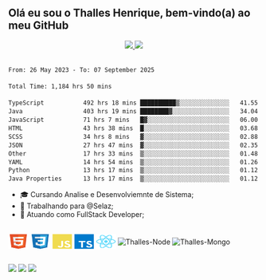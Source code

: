 ## Olá eu sou o Thalles Henrique, bem-vindo(a) ao meu GitHub

<div align="center">
  <a href="https://github.com/Thalles-HsA">
  <img height="180em" src="https://github-readme-stats.vercel.app/api?username=Thalles-HsA&show_icons=true&theme=radical&include_all_commits=true&count_private=true"/>
  <img height="180em" src="https://github-readme-stats.vercel.app/api/top-langs/?username=Thalles-HsA&exclude_repo=github-readme-stats,Pong,Freeway-JS&langs_count=5&theme=radical"/>
</div><br>
  
  <!--START_SECTION:waka-->

```txt
From: 26 May 2023 - To: 07 September 2025

Total Time: 1,184 hrs 50 mins

TypeScript           492 hrs 18 mins ██████████▒░░░░░░░░░░░░░░   41.55 %
Java                 403 hrs 19 mins ████████▓░░░░░░░░░░░░░░░░   34.04 %
JavaScript           71 hrs 7 mins   █▓░░░░░░░░░░░░░░░░░░░░░░░   06.00 %
HTML                 43 hrs 38 mins  █░░░░░░░░░░░░░░░░░░░░░░░░   03.68 %
SCSS                 34 hrs 8 mins   ▓░░░░░░░░░░░░░░░░░░░░░░░░   02.88 %
JSON                 27 hrs 47 mins  ▓░░░░░░░░░░░░░░░░░░░░░░░░   02.35 %
Other                17 hrs 33 mins  ▒░░░░░░░░░░░░░░░░░░░░░░░░   01.48 %
YAML                 14 hrs 54 mins  ▒░░░░░░░░░░░░░░░░░░░░░░░░   01.26 %
Python               13 hrs 17 mins  ▒░░░░░░░░░░░░░░░░░░░░░░░░   01.12 %
Java Properties      13 hrs 17 mins  ▒░░░░░░░░░░░░░░░░░░░░░░░░   01.12 %
```

<!--END_SECTION:waka-->

  - 🎓 Cursando Analise e Desenvolviemnte de Sistema;
  - 🌱 Trabalhando para @Selaz;
  - 🎯 Atuando como FullStack Developer;
 
<div style="display: inline_block"><br>
  <img align="center" alt="Thalles-HTML" height="30" width="40" src="https://raw.githubusercontent.com/devicons/devicon/master/icons/html5/html5-original.svg">
  <img align="center" alt="Thalles-CSS" height="30" width="40" src="https://raw.githubusercontent.com/devicons/devicon/master/icons/css3/css3-original.svg">
  <img align="center" alt="Thalles-Js" height="30" width="40" src="https://raw.githubusercontent.com/devicons/devicon/master/icons/javascript/javascript-plain.svg">
  <img align="center" alt="Thalles-Ts" height="30" width="40" src="https://raw.githubusercontent.com/devicons/devicon/master/icons/typescript/typescript-plain.svg">
  <img align="center" alt="Thalles-React" height="30" width="40" src="https://raw.githubusercontent.com/devicons/devicon/master/icons/react/react-original.svg">
  <img align="center" alt="Thalles-Node" height="30" width="40" src="https://cdn.jsdelivr.net/gh/devicons/devicon/icons/nodejs/nodejs-original.svg" />
  <img align="center" alt="Thalles-Mongo" height="30" width="40" src="https://cdn.jsdelivr.net/gh/devicons/devicon/icons/mongodb/mongodb-original.svg" />
  
</div>

 ##
  
<div>
  <a href="https://www.linkedin.com/in/thalles-hsa" target="_blank"><img src="https://img.shields.io/badge/-LinkedIn-%230077B5?style=for-the-badge&logo=linkedin&logoColor=white" target="_blank"></a> 
  <a href="https://instagram.com/thalleshsa" target="_blank"><img src="https://img.shields.io/badge/-Instagram-%23E4405F?style=for-the-badge&logo=instagram&logoColor=white" target="_blank"></a>
  <a href = "mailto:thsa.henrique@gmail.com"><img src="https://img.shields.io/badge/-Gmail-%23333?style=for-the-badge&logo=gmail&logoColor=white" target="_blank"></a>
   
</div>
